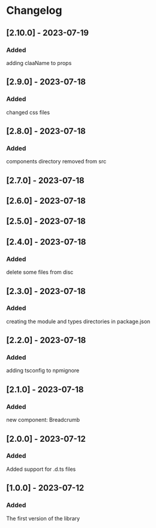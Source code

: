 # Changelog

## [2.10.0] - 2023-07-19

### Added

adding claaName to props

## [2.9.0] - 2023-07-18

### Added

changed css files

## [2.8.0] - 2023-07-18

### Added

components directory removed from src

## [2.7.0] - 2023-07-18

## [2.6.0] - 2023-07-18

## [2.5.0] - 2023-07-18

## [2.4.0] - 2023-07-18

### Added

delete some files from disc

## [2.3.0] - 2023-07-18

### Added

creating the module and types directories in package.json

## [2.2.0] - 2023-07-18

### Added

adding tsconfig to npmignore

## [2.1.0] - 2023-07-18

### Added

new component: Breadcrumb

## [2.0.0] - 2023-07-12

### Added

Added support for .d.ts files

## [1.0.0] - 2023-07-12

### Added

The first version of the library
